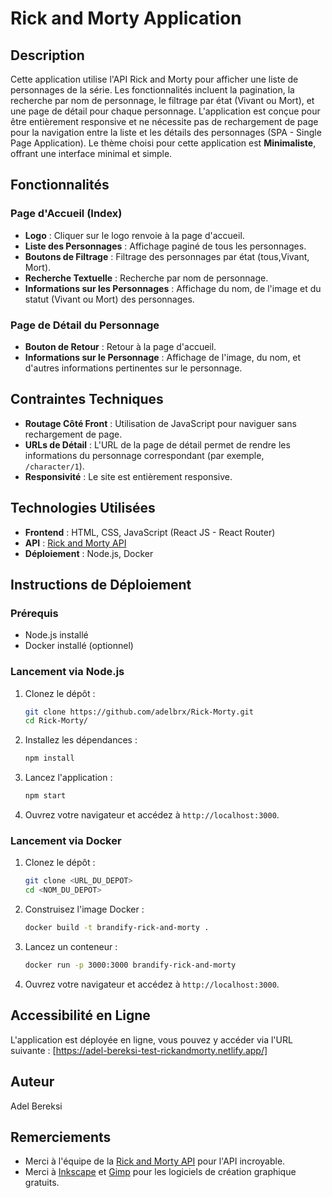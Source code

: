 # Rick and Morty Application

## Description

Cette application utilise l'API Rick and Morty pour afficher une liste de personnages de la série. Les fonctionnalités incluent la pagination, la recherche par nom de personnage, le filtrage par état (Vivant ou Mort), et une page de détail pour chaque personnage. L'application est conçue pour être entièrement responsive et ne nécessite pas de rechargement de page pour la navigation entre la liste et les détails des personnages (SPA - Single Page Application). Le thème choisi pour cette application est **Minimaliste**, offrant une interface minimal et simple.

## Fonctionnalités

### Page d'Accueil (Index)

- **Logo** : Cliquer sur le logo renvoie à la page d'accueil.
- **Liste des Personnages** : Affichage paginé de tous les personnages.
- **Boutons de Filtrage** : Filtrage des personnages par état (tous,Vivant, Mort).
- **Recherche Textuelle** : Recherche par nom de personnage.
- **Informations sur les Personnages** : Affichage du nom, de l'image et du statut (Vivant ou Mort) des personnages.

### Page de Détail du Personnage

- **Bouton de Retour** : Retour à la page d'accueil.
- **Informations sur le Personnage** : Affichage de l'image, du nom, et d'autres informations pertinentes sur le personnage.

## Contraintes Techniques

- **Routage Côté Front** : Utilisation de JavaScript pour naviguer sans rechargement de page.
- **URLs de Détail** : L'URL de la page de détail permet de rendre les informations du personnage correspondant (par exemple, `/character/1`).
- **Responsivité** : Le site est entièrement responsive.

## Technologies Utilisées

- **Frontend** : HTML, CSS, JavaScript (React JS - React Router)
- **API** : [Rick and Morty API](https://rickandmortyapi.com/documentation/)
- **Déploiement** : Node.js, Docker

## Instructions de Déploiement

### Prérequis

- Node.js installé
- Docker installé (optionnel)

### Lancement via Node.js

1. Clonez le dépôt :

   ```bash
   git clone https://github.com/adelbrx/Rick-Morty.git
   cd Rick-Morty/
   ```

2. Installez les dépendances :

   ```bash
   npm install
   ```

3. Lancez l'application :

   ```bash
   npm start
   ```

4. Ouvrez votre navigateur et accédez à `http://localhost:3000`.

### Lancement via Docker

1. Clonez le dépôt :

   ```bash
   git clone <URL_DU_DEPOT>
   cd <NOM_DU_DEPOT>
   ```

2. Construisez l'image Docker :

   ```bash
   docker build -t brandify-rick-and-morty .
   ```

3. Lancez un conteneur :

   ```bash
   docker run -p 3000:3000 brandify-rick-and-morty
   ```

4. Ouvrez votre navigateur et accédez à `http://localhost:3000`.

## Accessibilité en Ligne

L'application est déployée en ligne, vous pouvez y accéder via l'URL suivante : [https://adel-bereksi-test-rickandmorty.netlify.app/]

## Auteur

Adel Bereksi

## Remerciements

- Merci à l'équipe de la [Rick and Morty API](https://rickandmortyapi.com/) pour l'API incroyable.
- Merci à [Inkscape](https://inkscape.org/fr/) et [Gimp](https://www.gimp.org/downloads/) pour les logiciels de création graphique gratuits.
